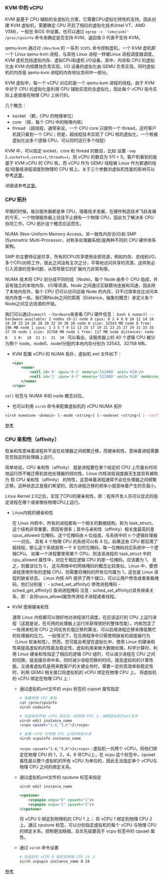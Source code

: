 ### KVM 中的 vCPU

KVM 是基于 CPU 辅助的全虚拟化方案，它需要CPU虚拟化特性的支持。因此创建 KVM 虚拟机，需要确定 CPU 开启了相应的虚拟化技术(Intel VT、AMD VSM)，一般在 BIOS 中设置。也可以通过 `egrep -c '(vmx|svm)' /proc/cpuinfo` 命令来确定是否支持 KVM，返回值 0 代表不支持 KVM。

qemu-kvm 通过对 `/dev/kvm` 的 一系列 `ICOTL` 命令控制虚机，一个 KVM 虚机即一个 Linux qemu-kvm 进程，与其他 Linux 进程一样被Linux 进程调度器调度。KVM 虚机包括虚拟内存、虚拟CPU和虚机 I/O设备，其中，内存和 CPU 的虚拟化由 KVM 内核模块负责实现，I/O 设备的虚拟化由 QEMU 负责实现。同时虚拟机的内存是 qemu-kvm 进程的内存地址空间中一部分。

KVM 虚拟中，每一个 vCPU 对应的是一个 qemu-kvm 进程的线程。由于 KVM 中对于 CPU 的虚拟化是利用 CPU 辅助实现的全虚拟化，因此每个 vCPU 指令实际上是直接在物理 CPU 上执行的。

几个概念：
- socket （颗，CPU 的物理单位）
- core （核，每个 CPU 中的物理内核）
- thread （超线程，通常来说，一个 CPU core 只提供一个 thread，这时客户机就只看到一个 CPU；但是，超线程技术实现了 CPU 核的虚拟化，一个核被虚拟化出多个逻辑 CPU，可以同时运行多个线程）

KVM 中，可以指定 socket，core 和 thread 的数目，比如 设置 `-smp 5,sockets=5,cores=1,threads=1`，则 vCPU 的数目为 5*1*1 = 5。客户机看到的是基于 KVM vCPU 的 CPU 核，而 vCPU 作为 QEMU 线程被 Linux 作为普通的线程/轻量级进程调度到物理的 CPU 核上。关于三个参数对虚拟机性能的影响可以参考[这里](http://frankdenneman.nl/2013/09/18/vcpu-configuration-performance-impact-between-virtual-sockets-and-virtual-cores/)。

详细请参考[这里](http://www.cnblogs.com/sammyliu/p/4543597.html)。

### CPU 拓扑

早期的时候，每台服务器都是单 CPU，随着技术发展，在硬件制造技术飞跃发展的今天，一个物理服务器上往往不止拥有一个物理 CPU，因此为了解决多 CPU 协同工作，CPU 拓扑这个概念应运而生。

NUMA (Non-Uniform Memory Access，非一致性内存访问)和 SMP (Symmetric Multi-Processor，对称多处理器系统)是两种不同的 CPU 硬件体系架构。

SMP 的主要特征是共享，所有的CPU共享使用全部资源，例如内存、总线和I/O，多个CPU对称工作，彼此之间没有主次之分，平等地访问共享的资源，这样势必引入资源的竞争问题，从而导致它的扩展内力非常有限。

NUMA 技术将 CPU 划分成不同的组（Node)，每个 Node 由多个 CPU 组成，并且有独立的本地内存、I/O等资源。Node 之间通过互联模块连接和沟通，因此除了本地内存外，每个 CPU 仍可以访问远端 Node 的内存，只不过效率会比访问本地内存差一些，我们用Node之间的距离（Distance，抽象的概念）来定义各个Node之间互访资源的开销。

我们可以通过`numactl --hardware`来查看 CPU 硬件信息：
    ```bash
    $ numactl --hardware
    available: 2 nodes (0-1)
    node 0 cpus: 0 2 4 6 8 10 12 14 16 18 20 22 24 26 28 30 32 34 36 38
    node 0 size: 32543 MB
    node 0 free: 196 MB
    node 1 cpus: 1 3 5 7 9 11 13 15 17 19 21 23 25 27 29 31 33 35 37 39
    node 1 size: 32768 MB
    node 1 free: 117 MB
    node distances:
    node   0   1
    0:  10  21
    1:  21  10
    ```
可以看出，该服务器上的 40 个逻辑 CPU 被分为两个 node。node0、node1分配的本地内存分别为 32543、32768 MB。

- KVM 配置 vCPU 的 NUMA 拓扑，虚拟机 xml 文件如下：
    ```xml
    <cpu>
        <numa>
            <cell id='0' cpus='0-3' memory='512000' unit='KiB'/>
            <cell id='1' cpus='4-7' memory='512000' unit='KiB' memAccess='shared'/>
        </numa>
    </cpu>
    ```
`cell` 标签与 NUMA 中的 node 概念对应。

- 也可以利用 `virsh` 命令来配置虚拟机的 vCPU NUMA 拓扑
```bash
virsh numatune <domain> [--mode <string>] [--nodeset <string>] [--config] [--live] [--current]
```

[参考](http://kodango.com/cpu-topology)



### CPU 亲和性（affinity）

软亲和性意味着进程并不会在处理器之间频繁迁移，而硬亲和性，意味着进程需要在您指定的处理器上运行。

简单地说，CPU 亲和性（affinity） 就是进程要在某个给定的 CPU 上尽量长时间地运行而不被迁移到其他处理器的倾向性。Linux 内核进程调度器天生就具有被称为 软 CPU 亲和性（affinity） 的特性，这意味着进程通常不会在处理器之间频繁迁移。这种状态正是我们希望的，因为进程迁移的频率小就意味着产生的负载小。

Linux Kernel 2.0之后，实现了CPU的硬亲和性，即：程序开发人员可以显式的指定进程在哪个或者哪些物理CPU上运行。

- Linux内核的硬亲和性

    在 Linux 内核中，所有的进程都有一个相关的数据结构，称为 task_struct。这个结构非常重要，原因有很多；其中与亲和性（affinity）相关度最高的是 cpus_allowed 位掩码。这个位掩码由 n 位组成，与系统中的 n 个逻辑处理器一一对应。 具有 4 个物理 CPU 的系统可以有 4 位。如果这些 CPU 都启用了超线程，那么这个系统就有一个 8 位的位掩码。每一位掩码对应系统中一个逻辑CPU。
    如果一个进程要使用某个 CPU，则该该进程的 task_struct 中的 cpu_allowed 属性中，对应于相应逻辑 CPU 的那一位掩码，应该置为 1， 反之，则置该位为 0， 这与网络中的网络掩码的概念比较类似。Linux 中，要想进程使用所有的逻辑 CPU，则需要将掩码的所有位均置为 1，这也是 Linux 进程的缺省状态。
    Linux 内核 API 提供了两个接口，可以让用户修改或者查看掩码，他们分别是：
        - sched_set_affinity()  修改进程掩码
        - sched_get_affinity()  查询进程掩码
    注意：sched_set_affinity()具有继承关系，即：会将cpus_allowd属性传递给子进程或者线程。

- KVM 使用硬亲和性

    通常 Linux 内核都可以很好地对进程进行调度，在应该运行的 CPU 上运行进程（这就是说，在可用的处理器上运行并获得很好的整体性能）。内核包含了一些用来检测 CPU 之间任务负载迁移的算法，可以启用进程迁移来降低繁忙的处理器的压力。
    一般情况下，在应用程序中只需使用缺省的调度器行为（Linux 软亲和性）。然而，您可能会希望在虚拟化中，使用 Linux 的硬亲和性来提高虚拟机的性能及稳定性。虚拟机用来做大数据处理，科学计算时，利用 Linux 硬亲和性指定了相应的逻辑 CPU 组时，可以减少进程在 CPU 之间的切换，提高缓存命中率，同时减少进程切换的时间，提高虚拟机的计算性能。又或者虚拟机是用来跑客户的关键业务时，需要一定的高效率和稳定性时，利用 QEMU 相关接口将虚拟机的 vCPU 绑定在物理 CPU 上。
    将虚拟机的 vCPU 绑定在物理 CPU 上：

    - 通过虚拟机xml文件的 vcpu 标签的 cupset 属性指定
        ```bash
        # 查看物理 CPU 架构
        cat /proc/cpuinfo
        virsh nodeinfo

        # 将虚拟机所有 vCPU 绑定在一组物理 CPU 上，编辑虚拟机的xml文件
        virsh edit instance_name
        <vcpu cpuset="1-4,^3,6">2</vcpu>

        # 查看 vCPU 与物理 CPU 之间的映射关系
        virsh vcpuinfo instance_name
        ```
        `<vcpu cpuset="1-4,^3,6">2</vcpu>` : 虚拟机一共两个 vCPU，将他们绑定在物理 CPU 的 1，2，4，6 号CPU上，在 vcpu 这个标签中，cpuset 属性是以整个虚拟机的所有 vCPU 为单位的，因此无法指定单个 vCPU与物理 CPU 之间的绑定关系。

    - 通过虚拟机xml文件的 cputune 标签来指定
        ```bash
        virsh edit instance_name
        ```
        ```xml
        <cputune>
            <vcpupin vcpu="0" cpuset="1"/>
            <vcpupin vcpu="1" cpuset="2"/>
        </cputune>
        ```
        将 vCPU 0 绑定到物理机的 CPU 1 上； 将 vCPU 1 绑定到物理 CPU 2 上。通过 cputune 标签，可以分别指定虚拟机的每个 vCPU 与物理 CPU 的绑定关系，控制更加精细，且优先级要高于 vcpu 标签中的 cpuset 属性。

    - 通过 `virsh` 命令设置
        ```bash
        # 将虚拟机 vCPU 0 绑定到物理 CPU 24 上
        virsh vcpupin instance_name 0 24
        ```
[参考](http://www.ibm.com/developerworks/cn/linux/l-affinity.html)

